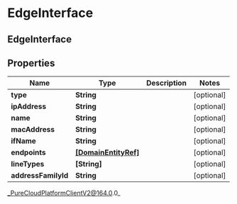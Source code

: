 # EdgeInterface

## EdgeInterface

## Properties

|Name | Type | Description | Notes|
|------------ | ------------- | ------------- | -------------|
| **type** | **String** |  | [optional] |
| **ipAddress** | **String** |  | [optional] |
| **name** | **String** |  | [optional] |
| **macAddress** | **String** |  | [optional] |
| **ifName** | **String** |  | [optional] |
| **endpoints** | [**[DomainEntityRef]**](DomainEntityRef) |  | [optional] |
| **lineTypes** | **[String]** |  | [optional] |
| **addressFamilyId** | **String** |  | [optional] |



_PureCloudPlatformClientV2@164.0.0_
